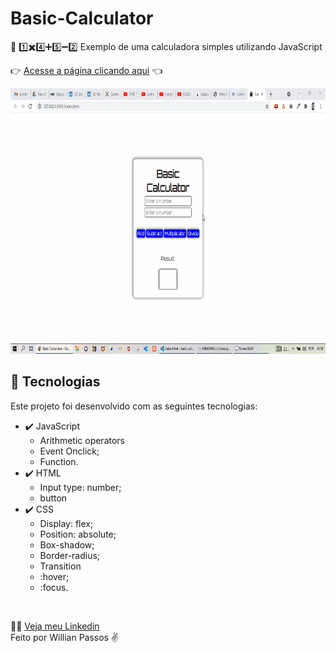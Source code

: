 # Basic-Calculator

🔎 1️⃣✖️4️⃣➕5️⃣➖2️⃣   Exemplo de uma calculadora simples utilizando JavaScript

👉 [Acesse a página clicando aqui](https://wgpassos.github.io/Basic-Calculator/) 👈

 <div align="center" >
  <img src="/assets/Readme-calculator.gif" alt="demo" height="425">
</div>

## 🚀 Tecnologias

Este projeto foi desenvolvido com as seguintes tecnologias:

- ✔️ JavaScript
   - Arithmetic operators
   - Event Onclick;
   - Function.
- ✔️ HTML
   - Input type: number;
   - button
- ✔️ CSS
    - Display: flex;
    - Position: absolute;
    - Box-shadow;
    - Border-radius;
    - Transition
    - :hover;
    - :focus.
<br>

🙋‍♂️ [Veja meu Linkedin](https://www.linkedin.com/in/willianpassos/) <br>
Feito por Willian Passos ✌️  
